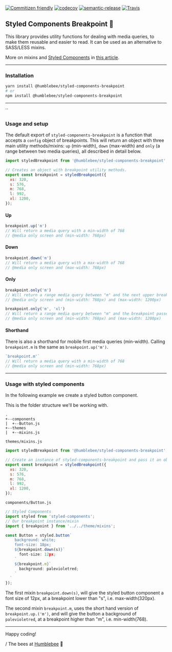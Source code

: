 [![Commitizen friendly](https://img.shields.io/badge/commitizen-friendly-brightgreen.svg)](http://commitizen.github.io/cz-cli/)
[![codecov](https://codecov.io/gh/wearehumblebee/styled-components-breakpoint/branch/master/graph/badge.svg)](https://codecov.io/gh/wearehumblebee/styled-components-breakpoint)
[![semantic-release](https://img.shields.io/badge/%20%20%F0%9F%93%A6%F0%9F%9A%80-semantic--release-e10079.svg)](https://github.com/semantic-release/semantic-release)
[![Travis](https://img.shields.io/travis/rust-lang/rust.svg)]()

## Styled Components Breakpoint 💅
This library provides utility functions for dealing with media queries, to make them reusable and easier to read. It can be used as an alternative to SASS/LESS mixins.

More on mixins and [Styled Components](https://www.styled-components.com/) in [this article](https://github.com/styled-components/styled-components/blob/master/docs/tips-and-tricks.md).

---

### Installation
```sh
yarn install @humblebee/styled-components-breakpoint
# or
npm install @humblebee/styled-components-breakpoint
```
---
``
### Usage and setup

The default export of `styled-components-breakpoint` is a function that accepts a `config` object of breakpoints. This will return an object with three main utility methods/mixins: `up` (min-width), `down` (max-width) and `only` (a range between two media queries), all described in detail below.

```javascript
import styledBreakpoint from '@humblebee/styled-components-breakpoint';

// Creates an object with breakpoint utility methods.
export const breakpoint = styledBreakpoint({
  xs: 320,
  s: 576,
  m: 768,
  l: 992,
  xl: 1200,
});
```

#### Up
```javascript
breakpoint.up('m')
// Will return a media query with a min-width of 768
// @media only screen and (min-width: 768px)
```

#### Down
```javascript
breakpoint.down('m')
// Will return a media query with a max-width of 768
// @media only screen and (max-width: 768px)
```

#### Only
```javascript
breakpoint.only('m')
// Will return a range media query between "m" and the next upper breakpoint "l"
// @media only screen and (min-width: 768px) and (max-width: 1200px)
```

```javascript
breakpoint.only('m', 'xl')
// Will return a range media query between "m" and the breakpoint passed as the second argument, "xl"
// @media only screen and (min-width: 768px) and (max-width: 1200px)
```

#### Shorthand

There is also a shorthand for mobile first media queries (min-width). Calling `breakpoint.m` is the same as `breakpoint.up('m')`.

```javascript
`breakpoint.m'`
// Will return a media query with a min-width of 768
// @media only screen and (min-width: 768px)
```
---

### Usage with styled components
In the following example we create a styled button component.

This is the folder structure we'll be working with.
```
.
+--components
|  +--Button.js
+--themes
|  +--mixins.js
```

`themes/mixins.js`
```javascript
import styledBreakpoint from '@humblebee/styled-components-breakpoint';

// Create an instance of styled-components-breakpoint and pass it an object of breakpoints.
export const breakpoint = styledBreakpoint({
  xs: 320,
  s: 576,
  m: 768,
  l: 992,
  xl: 1200,
});
```

`components/Button.js`
```javascript
// Styled Components
import styled from 'styled-components';
// Our breakpoint instance/mixin
import { breakpoint } from '../../theme/mixins';

const Button = styled.button`
    background: white;
    font-size: 18px;
    ${breakpoint.down(s)}`
      font-size: 12px;
    `
    ${breakpoint.m}`
      background: palevioletred;
    `
  `
});
```

The first mixin `breakpoint.down(s)`, will give the styled button component a font size of 12px, at a breakpoint lower than "s", i.e. max-width(320px).

The second mixin `breakpoint.m`, uses the short hand version of `breakpoint.up.('m')`, and will give the button a background of `palevioletred`, at a breakpoint higher than "m", i.e. min-width(768).

---

Happy coding!

/ The bees at [Humblebee](http://humblebee.se) 🐝
